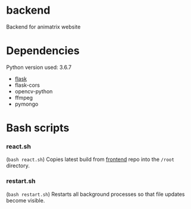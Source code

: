# backend

Backend for animatrix website

# Dependencies

Python version used: 3.6.7

- [flask](http://flask.pocoo.org)
- flask-cors
- opencv-python
- ffmpeg
- pymongo

# Bash scripts
### react.sh
(`bash react.sh`)
Copies latest build from [frontend](https://github.com/seth-gil/frontend) repo into the `/root` directory.

### restart.sh
(`bash restart.sh`)
Restarts all background processes so that file updates become visible.